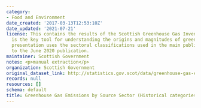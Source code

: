 ```yaml
---
category:
- Food and Environment
date_created: '2017-03-13T12:53:10Z'
date_updated: '2021-07-21'
license: This contains the results of the Scottish Greenhouse Gas Inventory, which
  is the key tool for understanding the origins and magnitudes of greenhouse emissions.  This
  presentation uses the sectoral classifications used in the main publication prior
  to the June 2020 publication.
maintainer: Scottish Government
notes: <p>manual extraction</p>
organization: Scottish Government
original_dataset_link: http://statistics.gov.scot/data/greenhouse-gas-emissions-by-source-sector
records: null
resources: []
schema: default
title: Greenhouse Gas Emissions by Source Sector (Historical categories)
---
```

